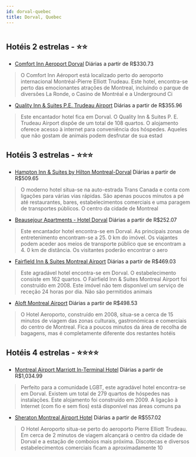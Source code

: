 ```yaml
---
id: dorval-quebec
title: Dorval, Quebec
---
```


<center><img src="http://photos.hotelbeds.com/giata/05/052317/052317a_hb_a_002.jpg" alt="" /></center>


## Hotéis 2 estrelas - ⭐️⭐️

-    [Comfort Inn Aeroport Dorval](https://www.hurb.com/hoteis/dorval/comfort-inn-aeroport-dorval-JNP-JP194868?cmp=18055) Diárias a partir de R$330.73
   > O Comfort Inn Aéroport está localizado perto do aeroporto internacional Montréal-Pierre Elliott Trudeau. Este hotel, encontra-se perto das emocionantes atrações de Montreal, incluindo o parque de diversões La Ronde, o Casino de Montréal e a Underground Ci
-    [Quality Inn & Suites P.E. Trudeau Airport](https://www.hurb.com/hoteis/dorval/quality-inn-suites-p-e-trudeau-airport-JNP-JP789459?cmp=18055) Diárias a partir de R$355.96
   > Este encantador hotel fica em Dorval. O Quality Inn &amp; Suites P. E. Trudeau Airport dispõe de um total de 108 quartos. O alojamento oferece acesso à internet para conveniência dos hóspedes. Aqueles que não gostam de animais podem desfrutar de sua estad

## Hotéis 3 estrelas - ⭐️⭐️⭐️

-    [Hampton Inn & Suites by Hilton Montreal-Dorval](https://www.hurb.com/hoteis/dorval/hampton-inn-suites-by-hilton-montreal-dorval-JNP-JP166188?cmp=18055) Diárias a partir de R$509.65
   > O moderno hotel situa-se na auto-estrada Trans Canada e conta com ligações para várias vias rápidas. São apenas poucos minutos a pé até restaurantes, bares, estabelecimentos comerciais e uma paragem de transportes públicos. O centro da cidade de Montreal 
-    [Beausejour Apartments - Hotel Dorval](https://www.hurb.com/hoteis/dorval/beausejour-apartments-hotel-dorval-JNP-JP533568?cmp=18055) Diárias a partir de R$252.07
   > Este encantador hotel encontra-se em Dorval. As principais zonas de entretenimento encontram-se a 25. 0 km do imóvel. Os viajantes podem aceder aos meios de transporte público que se encontram a 4. 0 km de distância. Os visitantes poderão encontrar o aero
-    [Fairfield Inn & Suites Montreal Airport](https://www.hurb.com/hoteis/dorval/fairfield-inn-suites-montreal-airport-JNP-JP090680?cmp=18055) Diárias a partir de R$469.03
   > Este agradável hotel encontra-se em Dorval. O estabelecimento consiste em 162 quartos. O Fairfield Inn &amp; Suites Montreal Airport foi construído em 2008. Este imóvel não tem disponível um serviço de receção 24 horas por dia. Não são permitidos animais 
-    [Aloft Montreal Airport](https://www.hurb.com/hoteis/dorval/aloft-montreal-airport-JNP-JP048887?cmp=18055) Diárias a partir de R$498.53
   > O Hotel Aeroporto, construído em 2008, situa-se a cerca de 15 minutos de viagem das zonas culturais, gastronómicas e comerciais do centro de Montreal. Fica a poucos minutos da área de recolha de bagagens, mas é completamente diferente dos restantes hotéis

## Hotéis 4 estrelas - ⭐️⭐️⭐️⭐️

-    [Montreal Airport Marriott In-Terminal Hotel](https://www.hurb.com/hoteis/dorval/montreal-airport-marriott-in-terminal-hotel-JNP-JP976747?cmp=18055) Diárias a partir de R$1,034.99
   > Perfeito para a comunidade LGBT, este agradável hotel encontra-se em Dorval. Existem um total de 279 quartos de hóspedes nas instalações. Este alojamento foi construído em 2009. A ligação à Internet (com fio e sem fios) está disponível nas áreas comuns pa
-    [Sheraton Montreal Airport Hotel](https://www.hurb.com/hoteis/dorval/sheraton-montreal-airport-hotel-JNP-JP324234?cmp=18055) Diárias a partir de R$557.02
   > O Hotel Aeroporto situa-se perto do aeroporto Pierre Elliott Trudeau. Em cerca de 2 minutos de viagem alcançará o centro da cidade de Dorval e a estação de comboios mais próxima. Discotecas e diversos estabelecimentos comerciais ficam a aproximadamente 10
